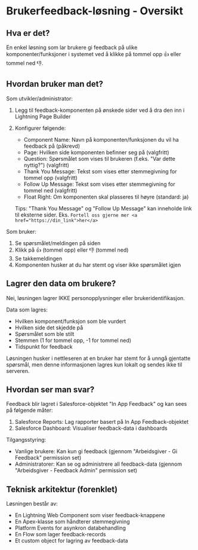 # Brukerfeedback-løsning - Oversikt

## Hva er det?

En enkel løsning som lar brukere gi feedback på ulike komponenter/funksjoner i systemet ved å klikke på tommel opp 👍 eller tommel ned 👎.

## Hvordan bruker man det?

Som utvikler/administrator:

1.  Legg til feedback-komponenten på ønskede sider ved å dra den inn i Lightning Page Builder
2.  Konfigurer følgende:
    -   Component Name: Navn på komponenten/funksjonen du vil ha feedback på (påkrevd)
    -   Page: Hvilken side komponenten befinner seg på (valgfritt)
    -   Question: Spørsmålet som vises til brukeren (f.eks. "Var dette nyttig?") (valgfritt)
    -   Thank You Message: Tekst som vises etter stemmegivning for tommel opp (valgfritt)
    -   Follow Up Message: Tekst som vises etter stemmegivning for tommel ned (valgfritt)
    -   Float Right: Om komponenten skal plasseres til høyre (standard: ja)
    
    Tips: "Thank You Message" og "Follow Up Message" kan inneholde link til eksterne sider. Eks. `Fortell oss gjerne mer <a href="https://din_link">her</a>`

Som bruker:

1.  Se spørsmålet/meldingen på siden
2.  Klikk på 👍 (tommel opp) eller 👎 (tommel ned)
3.  Se takkemeldingen
4.  Komponenten husker at du har stemt og viser ikke spørsmålet igjen

## Lagrer den data om brukere?

Nei, løsningen lagrer IKKE personopplysninger eller brukeridentifikasjon.

Data som lagres:

-   Hvilken komponent/funksjon som ble vurdert
-   Hvilken side det skjedde på
-   Spørsmålet som ble stilt
-   Stemmen (1 for tommel opp, -1 for tommel ned)
-   Tidspunkt for feedback

Løsningen husker i nettleseren at en bruker har stemt for å unngå gjentatte spørsmål, men denne informasjonen lagres kun lokalt og sendes ikke til serveren.

## Hvordan ser man svar?

Feedback blir lagret i Salesforce-objektet "In App Feedback" og kan sees på følgende måter:

1. Salesforce Reports: Lag rapporter basert på In App Feedback-objektet
2. Salesforce Dashboard: Visualiser feedback-data i dashboards

Tilgangsstyring:

-   Vanlige brukere: Kan kun gi feedback (gjennom "Arbeidsgiver - Gi Feedback" permission set)
-   Administratorer: Kan se og administrere all feedback-data (gjennom "Arbeidsgiver - Feedback Admin" permission set)

## Teknisk arkitektur (forenklet)

Løsningen består av:

-   En Lightning Web Component som viser feedback-knappene
-   En Apex-klasse som håndterer stemmegivning
-   Platform Events for asynkron databehandling
-   En Flow som lager feedback-records
-   Et custom object for lagring av feedback-data
